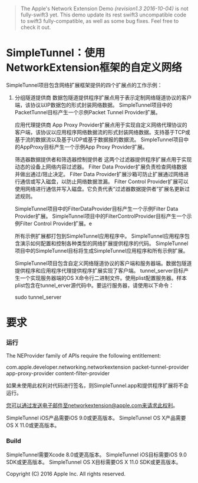 > The Apple's Network Extension Demo *(revision1.3 2016-10-04)* is not fully-swift3 yet. This demo update its rest swift3 uncompatible code to swift3 fully-compatible, as well as some bug fixes. Feel free to check it out.

# SimpleTunnel：使用NetworkExtension框架的自定义网络

SimpleTunnel项目包含网络扩展框架提供的四个扩展点的工作示例：

1. 分组隧道提供商
   数据包隧道提供程序扩展点用于表示定制网络隧道协议的客户端，该协议以IP数据包的形式封装网络数据。 SimpleTunnel项目中的PacketTunnel目标产生一个示例Packet Tunnel Provider扩展。

   应用代理提供商
   App Proxy Provider扩展点用于实现自定义网络代理协议的客户端，该协议以应用程序网络数据流的形式封装网络数据。支持基于TCP或基于流的数据流以及基于UDP或基于数据报的数据流。 SimpleTunnel项目中的AppProxy目标产生一个示例App Proxy Provider扩展。

   筛选器数据提供者和筛选器控制提供者
   这两个过滤器提供程序扩展点用于实现动态的设备上网络内容过滤器。 Filter Data Provider扩展负责检查网络数据并做出通过/阻止决定。 Filter Data Provider扩展沙箱可防止扩展通过网络进行通信或写入磁盘，以防止网络数据泄漏。 Filter Control Provider扩展可以使用网络进行通信并写入磁盘。它负责代表“过滤器数据提供者”扩展名更新过滤规则。

   SimpleTunnel项目中的FilterDataProvider目标产生一个示例Filter Data Provider扩展。 SimpleTunnel项目中的FilterControlProvider目标产生一个示例Filter Control Provider扩展。e

   所有示例扩展都打包到SimpleTunnel应用程序中。 SimpleTunnel应用程序包含演示如何配置和控制各种类型的网络扩展提供程序的代码。 SimpleTunnel项目中的SimpleTunnel目标将生成SimpleTunnel应用程序和所有示例扩展。

   SimpleTunnel项目包含自定义网络隧道协议的客户端和服务器端。数据包隧道提供程序和应用程序代理提供程序扩展实现了客户端。 tunnel_server目标产生一个实现服务器端的OS X命令行二进制文件。使用plist配置服务器。样本plist包含在tunnel_erver源代码中。要运行服务器，请使用以下命令：

   sudo tunnel_server

# 要求

### 运行

The NEProvider family of APIs require the following entitlement:

<key>com.apple.developer.networking.networkextension</key>
<array>
	<string>packet-tunnel-provider</string>
	<string>app-proxy-provider</string>
	<string>content-filter-provider</string>
</array>
</plist>

如果未使用此权利对代码进行签名，则SimpleTunnel.app和提供程序扩展将不会运行。

您可以通过发送电子邮件至networkextension@apple.com来请求此权利。

SimpleTunnel iOS产品需要iOS 9.0或更高版本。 SimpleTunnel OS X产品需要OS X 11.0或更高版本。

### Build

SimpleTunnel需要Xcode 8.0或更高版本。 SimpleTunnel iOS目标需要iOS 9.0 SDK或更高版本。 SimpleTunnel OS X目标需要OS X 11.0 SDK或更高版本。

Copyright (C) 2016 Apple Inc. All rights reserved.
